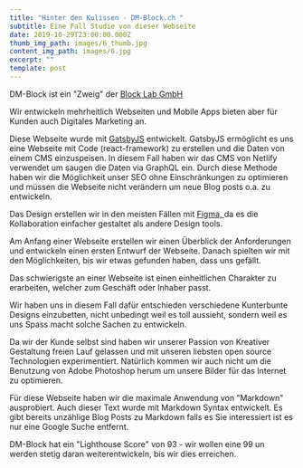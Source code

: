 ```yaml
---
title: "Hinter den Kulissen - DM-Block.ch "
subtitle: Eine Fall Studie von dieser Webseite
date: 2019-10-29T23:00:00.000Z
thumb_img_path: images/6_thumb.jpg
content_img_path: images/6.jpg
excerpt: ""
template: post
---
```

DM-Block ist ein "Zweig" der <a href=https://www.block-lab.ch> Block Lab GmbH </a>

Wir entwickeln mehrheitlich Webseiten und Mobile Apps bieten aber für Kunden auch Digitales Marketing an.  

Diese Webseite wurde mit <a href=https://www.https://www.gatsbyjs.org/> GatsbyJS</a> entwickelt. GatsbyJS ermöglicht es uns eine Webseite mit Code (react-framework) zu erstellen und die Daten von einem CMS einzuspeisen. In diesem Fall haben wir das CMS von Netlify verwendet um saugen die Daten via GraphQL ein. Durch diese Methode haben wir die Möglichkeit unser SEO ohne Einschränkungen zu optimieren und müssen die Webseite nicht verändern um neue Blog posts o.a. zu entwickeln.  

Das Design erstellen wir in den meisten Fällen mit <a href=https://www.figma.com> Figma, </a> da es die Kollaboration einfacher gestaltet als andere Design tools.  

Am Anfang einer Webseite erstellen wir einen Überblick der Anforderungen und entwickeln einen ersten Entwurf der Webseite. Danach spielten wir mit den Möglichkeiten, bis wir etwas gefunden haben, dass uns gefällt.  

Das schwierigste an einer Webseite ist einen einheitlichen Charakter zu erarbeiten, welcher zum Geschäft oder Inhaber passt.  

Wir haben uns in diesem Fall dafür entschieden verschiedene Kunterbunte Designs einzubetten, nicht unbedingt weil es toll aussieht, sondern weil es uns Spass macht solche Sachen zu entwickeln.   

Da wir der Kunde selbst sind haben wir unserer Passion von Kreativer Gestaltung freien Lauf gelassen und mit unseren liebsten open source Technologien experimentiert. Natürlich kommen wir auch nicht um die Benutzung von Adobe Photoshop herum um unsere Bilder für das Internet zu optimieren.

Für diese Webseite haben wir die maximale Anwendung von "Markdown" ausprobiert. Auch dieser Text wurde mit Markdown Syntax entwickelt.
Es gibt bereits unzählige Blog Posts zu Markdown falls es Sie interessiert ist es nur eine Google Suche entfernt.

DM-Block hat ein "Lighthouse Score" von 93 - wir wollen eine 99 un werden stetig daran weiterentwickeln, bis wir dies erreichen.




